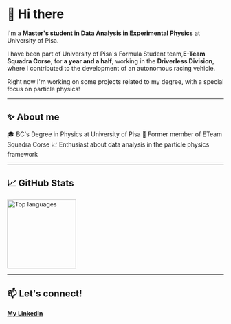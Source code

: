 # 👋 Hi there

I'm a **Master's student in Data Analysis in Experimental Physics** at University of Pisa.

I have been part of University of Pisa's Formula Student team,**E-Team Squadra Corse**, for **a year and a half**, working in the **Driverless Division**, where I contributed to the development of an autonomous racing vehicle.

Right now I'm working on some projects related to my degree, with a special focus on particle physics!

---
## ✨ About me

🎓 BC's Degree in Physics at University of Pisa
🚗 Former member of ETeam Squadra Corse
📈 Enthusiast about data analysis in the particle physics framework

---

## 📈 GitHub Stats

<p align="left">
  <img src="https://github-readme-stats.vercel.app/api/top-langs/?username=MatildeBattisti&layout=compact&theme=tokyonight" alt="Top languages" height="160"/>
</p>

---

## 📫 Let's connect!

**[My LinkedIn](www.linkedin.com/in/matilde-battisti)**

<!--
**MatildeBattisti/MatildeBattisti** is a ✨ _special_ ✨ repository because its `README.md` (this file) appears on your GitHub profile.

Here are some ideas to get you started:

- 🔭 I’m currently working on ...
- 🌱 I’m currently learning ...
- 👯 I’m looking to collaborate on ...
- 🤔 I’m looking for help with ...
- 💬 Ask me about ...
- 📫 How to reach me: ...
- 😄 Pronouns: ...
- ⚡ Fun fact: ...
-->
